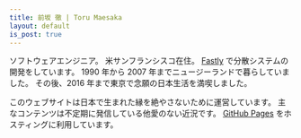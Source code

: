 ```yaml
---
title: 前坂 徹 | Toru Maesaka
layout: default
is_post: true
---
```


ソフトウェアエンジニア。
米サンフランシスコ在住。
[Fastly](https://www.fastly.com/) で分散システムの開発をしています。
1990 年から 2007 年までニュージーランドで暮らしていました。
その後、2016 年まで東京で念願の日本生活を満喫しました。

このウェブサイトは日本で生まれた縁を絶やさないために運営しています。
主なコンテンツは不定期に発信している他愛のない近況です。
[GitHub Pages](https://pages.github.com/) をホスティングに利用しています。
